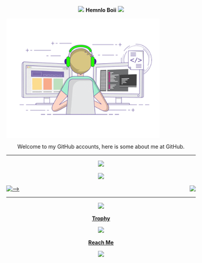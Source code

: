 <p align="center">
  <img src="https://media.giphy.com/media/hvRJCLFzcasrR4ia7z/giphy.gif" width="25px"></a>
  <b>Hemnlo Boii</b>
  <img src="https://media.giphy.com/media/hvRJCLFzcasrR4ia7z/giphy.gif" width="25px"></a>
</p>
<p>
<img align="center" alt="GIF" src="https://github.com/jagaddhita/jagaddhita/blob/master/coding.gif?raw=true" width="408" height="318" />
</p>

<p align="center">
Welcome to my GitHub accounts, here is some about me at GitHub.
</p>
<hr>
<p align="center"><img src="https://github-readme-stats.vercel.app/api?username=jagaddhita&show_icons=true&theme=highcontrast"></a></p>
<p align="center"><a href="https://github.com/jagadhita"><img src="https://github-readme-stats.vercel.app/api/top-langs/?username=jagaddhita&theme=highcontrast&layout=compact"></a></p>
<p align="center"><a href="https://github-readme-stats.vercel.app/api/wakatime?username=jagaddhita&custom_title=Jalu's%20Week%20Stats&hide_title=true&hide_border=true&langs_count=10)



<!-- <p align="center">
  <img align="left" src ="https://github-readme-stats.vercel.app/api/pin/?username=jagaddhita&repo=jagaddhita">
  <img align="right" src ="https://github-readme-stats.vercel.app/api/pin/?username=jagaddhita&repo=jagaddhita">
</p> -->
<hr>
<p align="center">
<img src ="https://komarev.com/ghpvc/?username=jagaddhita&style=flat-square&color=blue">
</p>

<p align="center">
<b>Trophy</b>
</p>

<p align="center">
   <img src ="https://github-profile-trophy.vercel.app/?username=jagaddhita&row=2&column=3">
</p>

<p align="center">
<b>Reach Me</b>
</p>
<p align="center">
<a href="https://www.t.me/Km30JR" target="_blank"><img src="https://img.shields.io/badge/Telegram-Contact_Me-blue?style=for-the-badge&logo=Telegram">
</p>
<p align=center">
<a href="https://img.shields.io/badge/-Instagram-e4405f?style=flat-square&logo=Instagram&logoColor=white)](https://instagram.com/jgddhtaaaa/"
</p>
